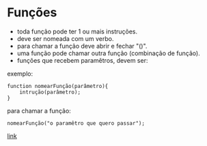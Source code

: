 
# Funções

- toda função pode ter 1 ou mais instruções.
- deve ser nomeada com um verbo.
- para chamar a função deve abrir e fechar "()".
- uma função pode chamar outra função (combinação de função).
- funções que recebem paramêtros, devem ser:

exemplo:

```
function nomearFunção(parâmetro){
	intrução(parâmetro);
}
```

para chamar a função:

``` 
nomearFunção("o paramêtro que quero passar");
```
[link](https://www.linkedin.com/feed/)